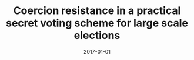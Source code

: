 ---
title: "Coercion resistance in a practical secret voting scheme for large scale elections"
collection: publications
category: conferences
permalink: /publication/2017-01-01-Coercion-resistance-in-a-practical-secret-voting-scheme-for-large-scale-elections
date: 2017-01-01
venue: 'In the proceedings of 2017 14th International Symposium on Pervasive Systems, Algorithms and Networks &amp; 2017 11th International Conference on Frontier of Computer Science and Technology &amp; 2017 Third International Symposium of Creative Computing (ISPAN-FCST-ISCC)'
citation: ' Panagiotis Grontas,  Aris Pagourtzis,  Alexandros Zacharakis, &quot;Coercion resistance in a practical secret voting scheme for large scale elections.&quot; In the proceedings of 2017 14th International Symposium on Pervasive Systems, Algorithms and Networks &amp;amp; 2017 11th International Conference on Frontier of Computer Science and Technology &amp;amp; 2017 Third International Symposium of Creative Computing (ISPAN-FCST-ISCC), 2017.'
---